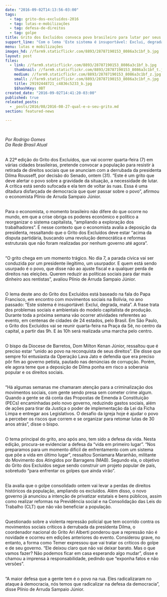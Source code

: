 ```yaml
---
date: "2016-09-02T14:13:56-03:00"
tags:
  - tag: grito-dos-excluídos-2016
  - tag: lutas-e-mobilizações
  - tag: defesa-de-direitos
  - tag: golpe
title: Grito dos Excluídos convoca povo brasileiro para lutar por seus direitos
support_line: "Com o lema 'Este sistema é insuportável: Exclui, degrada, mata', evento chega ao 22º ano sob a tensão de um golpe"
menu: lutas e mobilizações
images_hd: //farm9.staticflickr.com/8893/28787190153_8086a3c1bf_b.jpg
layout: post
files:
  - link: //farm9.staticflickr.com/8893/28787190153_8086a3c1bf_b.jpg
    thumbnail: //farm9.staticflickr.com/8893/28787190153_8086a3c1bf_t.jpg
    medium: //farm9.staticflickr.com/8893/28787190153_8086a3c1bf_z.jpg
    small: //farm9.staticflickr.com/8893/28787190153_8086a3c1bf_n.jpg
    title: 29192448721_c4836c5233_b.jpg
    $$hashKey: 0BT
created_date: "2016-09-02T14:41:20-03:00"
published: true
releated_posts:
  - _posts/2016/08/2016-08-27-qual-e-o-seu-grito.md
section: featured-news

---
```

<p>&nbsp;</p>

<p><em>Por Rodrigo Gomes<br />
Da Rede Brasil Atual</em></p>

<p><br />
A 22&ordf; edi&ccedil;&atilde;o do Grito dos Exclu&iacute;dos, que vai ocorrer quarta-feira (7) em v&aacute;rias cidades brasileiras, pretende convocar a popula&ccedil;&atilde;o para resistir &agrave; retirada de direitos sociais que se anunciam com a derrubada da presidenta Dilma Rousseff, por decis&atilde;o do Senado, ontem (31). &ldquo;Este &eacute; um grito que deve alertar o povo sobre a gravidade da situa&ccedil;&atilde;o, a necessidade de lutar. A cr&iacute;tica est&aacute; sendo sufocada e ela tem de voltar &agrave;s ruas. Essa &eacute; uma ditadura disfar&ccedil;ada de democracia que quer passar sobre o povo&rdquo;, afirmou o economista Pl&iacute;nio de Arruda Sampaio J&uacute;nior.</p>

<p><br />
Para o economista, o momento brasileiro n&atilde;o difere do que ocorre no mundo, em que a crise obriga os poderes econ&ocirc;mico e pol&iacute;tico a reorganizar o sistema capitalista, &ldquo;ampliando a explora&ccedil;&atilde;o dos trabalhadores&rdquo;. &Eacute; nesse contexto que o economista avalia a deposi&ccedil;&atilde;o da presidenta, ressaltando que o Grito dos Exclu&iacute;dos deve estar &ldquo;acima da disputa partid&aacute;ria, buscando uma revolu&ccedil;&atilde;o democr&aacute;tica e reformas estruturais que n&atilde;o foram realizadas por nenhum governo at&eacute; agora&rdquo;.</p>

<p><br />
&ldquo;O grito chega em um momento tr&aacute;gico. No dia 7, a parada c&iacute;vica vai ser conduzida por um presidente ileg&iacute;timo, um usurpador. E quem est&aacute; sendo usurpado &eacute; o povo, que disse n&atilde;o ao ajuste fiscal e a qualquer perda de direitos nas elei&ccedil;&otilde;es. Querem reduzir as pol&iacute;ticas sociais para dar mais dinheiro aos rentistas&rdquo;, avaliou Pl&iacute;nio de Arruda Sampaio J&uacute;nior.</p>

<p><br />
O lema deste ano do Grito dos Exclu&iacute;dos est&aacute; baseado na fala do Papa Francisco, em encontro com movimentos sociais na Bol&iacute;via, no ano passado: &ldquo;Este sistema &eacute; insuport&aacute;vel: Exclui, degrada, mata&rdquo;. A frase trata dos problemas sociais e ambientais do modelo capitalista de produ&ccedil;&atilde;o. Durante toda a pr&oacute;xima semana v&atilde;o ocorrer atividades referentes ao evento, em centenas de cidades de 24 estados, pelo Brasil. Em S&atilde;o Paulo, o Grito dos Exclu&iacute;dos vai se reunir quarta-feira na Pra&ccedil;a da S&eacute;, no centro da capital, a partir das 9h. E &agrave;s 10h ser&aacute; realizada uma marcha pelo centro.</p>

<p><br />
O bispo da Diocese de Barretos, Dom Milton Kenan J&uacute;nior, ressaltou que &eacute; preciso estar &ldquo;unido ao povo na reconquista de seus direitos&rdquo;. Ele disse que sempre foi entusiasta da Opera&ccedil;&atilde;o Lava Jato e defendia que era preciso p&ocirc;r fim ao governo petista, pautado nas den&uacute;ncias de corrup&ccedil;&atilde;o. Por&eacute;m, ele agora teme que a deposi&ccedil;&atilde;o de Dilma ponha em risco a soberania popular e os direitos sociais.</p>

<p><br />
&ldquo;H&aacute; algumas semanas me chamaram aten&ccedil;&atilde;o para a criminaliza&ccedil;&atilde;o dos movimentos sociais, com gente sendo presa sem cometer crime algum. Quando a gente se d&aacute; conta das Propostas de Emenda &agrave; Constitui&ccedil;&atilde;o (PECs) encaminhadas pelo novo governo, reduzindo gastos sociais, al&eacute;m de a&ccedil;&otilde;es para tirar da Justi&ccedil;a o poder de implementa&ccedil;&atilde;o da Lei da Ficha Limpa e entregar aos Legislativos. O desafio da igreja hoje &eacute; ajudar o povo a perceber os riscos que correm e se organizar para retomar lutas de 30 anos atr&aacute;s&rdquo;, disse o bispo.</p>

<p><br />
O tema principal do grito, ano ap&oacute;s ano, tem sido a defesa da vida. Nesta edi&ccedil;&atilde;o, procura-se evidenciar a defesa da &ldquo;vida em primeiro lugar&rdquo;. &ldquo;Nos preparamos para um momento dif&iacute;cil de enfrentamento com um sistema que p&otilde;e a vida em &uacute;ltimo lugar&rdquo;, ressaltou Soniamara Maranh&atilde;o, militante do Movimento dos Atingidos por Barragens (MAB). Segundo ela, o objetivo do Grito dos Exclu&iacute;dos segue sendo construir um projeto popular de pa&iacute;s, sobretudo &ldquo;para enfrentar os golpes que ainda vir&atilde;o&rdquo;.</p>

<p><br />
Ela avalia que o golpe consolidado ontem vai levar a perdas de direitos hist&oacute;ricos da popula&ccedil;&atilde;o, ampliando os exclu&iacute;dos. Al&eacute;m disso, o novo governo j&aacute; anunciou a inten&ccedil;&atilde;o de privatizar estatais e bens p&uacute;blicos, assim como realizar reformas na Previd&ecirc;ncia social e na Consolida&ccedil;&atilde;o das Leis do Trabalho (CLT) que n&atilde;o v&atilde;o beneficiar a popula&ccedil;&atilde;o.</p>

<p><br />
Questionado sobre a violenta repress&atilde;o policial que tem ocorrido contra os movimentos sociais cr&iacute;ticos &agrave; derrubada da presidenta Dilma, o coordenador nacional do Grito Ari Alberti ponderou que a repress&atilde;o n&atilde;o &eacute; novidade e ocorreu em edi&ccedil;&otilde;es anteriores do evento. Considerou grave, no entanto, a forma como Temer expressou que vai tratar os cr&iacute;ticos do golpe e de seu governo. &ldquo;Ele deixou claro que n&atilde;o vai deixar barato. Mas o que vamos fazer? N&atilde;o podemos ficar em casa esperando algo mudar&rdquo;, disse e chamou a imprensa &agrave; responsabilidade, pedindo que &ldquo;exponha fatos e n&atilde;o vers&otilde;es&rdquo;.</p>

<p><br />
&ldquo;A maior defesa que a gente tem &eacute; o povo na rua. Eles radicalizaram no ataque &agrave; democracia, n&oacute;s temos que radicalizar na defesa da democracia&rdquo;, disse Pl&iacute;nio de Arruda Sampaio J&uacute;nior.</p>
